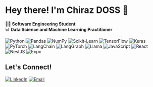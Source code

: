 # Hey there! I'm Chiraz DOSS 👋

👩‍💻 **Software Engineering Student** <br>
📊 **Data Science and Machine Learning Practitioner** <br>


![Python](https://img.shields.io/badge/Python-3776AB?style=for-the-badge&logo=python&logoColor=white)
![Pandas](https://img.shields.io/badge/Pandas-2C2D72?style=for-the-badge&logo=pandas&logoColor=white)
![NumPy](https://img.shields.io/badge/NumPy-013243?style=for-the-badge&logo=numpy&logoColor=white)
![Scikit-Learn](https://img.shields.io/badge/Scikit--Learn-F7931E?style=for-the-badge&logo=scikit-learn&logoColor=white)
![TensorFlow](https://img.shields.io/badge/TensorFlow-FF6F00?style=for-the-badge&logo=tensorflow&logoColor=white)
![Keras](https://img.shields.io/badge/Keras-D00000?style=for-the-badge&logo=keras&logoColor=white)
![PyTorch](https://img.shields.io/badge/PyTorch-EE4C2C?style=for-the-badge&logo=pytorch&logoColor=white)
![LangChain](https://img.shields.io/badge/LangChain-4285F4?style=for-the-badge&logo=langchain&logoColor=white)
![LangGraph](https://img.shields.io/badge/LangGraph-4CAF50?style=for-the-badge&logo=langgraph&logoColor=white)
![Llama](https://img.shields.io/badge/Llama-FF9900?style=for-the-badge&logo=llama&logoColor=white)
![JavaScript](https://img.shields.io/badge/JavaScript-F7DF1E?style=for-the-badge&logo=javascript&logoColor=black)
![React](https://img.shields.io/badge/React-61DAFB?style=for-the-badge&logo=react&logoColor=black)
![NestJS](https://img.shields.io/badge/NestJS-E0234E?style=for-the-badge&logo=nestjs&logoColor=white)
![Expo](https://img.shields.io/badge/Expo-1B1F23?style=for-the-badge&logo=expo&logoColor=white)


## Let's Connect!

[![LinkedIn](https://img.shields.io/badge/LinkedIn-0A66C2?style=for-the-badge&logo=linkedin&logoColor=white)](https://www.linkedin.com/in/chiraz-doss)
[![Email](https://img.shields.io/badge/Email-D14836?style=for-the-badge&logo=gmail&logoColor=white)](mailto:doss.chiraz13@gmail.com)

